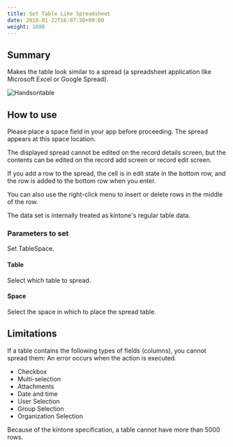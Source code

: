 ```yaml
---
title: Set Table Like Spreadsheet
date: 2018-01-22T16:07:50+09:00
weight: 1690
---
```

## Summary

Makes the table look similar to a spread (a spreadsheet application like Microsoft Excel or Google Spread).

![Handsontable](/images/ja/actions/table/set_handsontable/1.png)

## How to use

Please place a space field in your app before proceeding. The spread appears at this space location.

The displayed spread cannot be edited on the record details screen, but the contents can be edited on the record add screen or record edit screen.

If you add a row to the spread, the cell is in edit state in the bottom row, and the row is added to the bottom row when you enter.

You can also use the right-click menu to insert or delete rows in the middle of the row.

The data set is internally treated as kintone's regular table data.

### Parameters to set

Set TableSpace.

#### Table

Select which table to spread.

#### Space

Select the space in which to place the spread table.

## Limitations

If a table contains the following types of fields (columns), you cannot spread them: An error occurs when the action is executed.

-	Checkbox
-	Multi-selection
-	Attachments
-	Date and time
-	User Selection
-	Group Selection
-	Organization Selection

Because of the kintone specification, a table cannot have more than 5000 rows.
